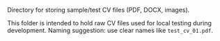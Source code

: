 Directory for storing sample/test CV files (PDF, DOCX, images).

This folder is intended to hold raw CV files used for local testing during development.
Naming suggestion: use clear names like `test_cv_01.pdf`.
